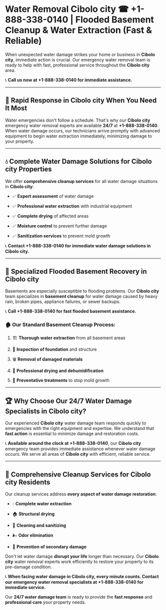 # Water Removal Cibolo city ☎ +1-888-338-0140 | Flooded Basement Cleanup & Water Extraction (Fast & Reliable)

When unexpected water damage strikes your home or business in **Cibolo city**, immediate action is crucial. Our emergency water removal team is ready to help with fast, professional service throughout the **Cibolo city** area. 

📞 **Call us now at +1-888-338-0140 for immediate assistance.**
---
## 🚀 Rapid Response in Cibolo city When You Need It Most
Water emergencies don't follow a schedule. That's why our **Cibolo city** emergency water removal experts are available **24/7** at **+1-888-338-0140**. When water damage occurs, our technicians arrive promptly with advanced equipment to begin water extraction immediately, minimizing damage to your property.
---
## 💧 Complete Water Damage Solutions for Cibolo city Properties
We offer **comprehensive cleanup services** for all water damage situations in **Cibolo city**:
- ✅ **Expert assessment** of water damage  
- ✅ **Professional water extraction** with industrial equipment  
- ✅ **Complete drying** of affected areas  
- ✅ **Moisture control** to prevent further damage  
- ✅ **Sanitization services** to prevent mold growth  
📞 **Contact +1-888-338-0140 for immediate water damage solutions in Cibolo city.**
---
## 🌊 Specialized Flooded Basement Recovery in Cibolo city
Basements are especially susceptible to flooding problems. Our **Cibolo city** team specializes in **basement cleanup** for water damage caused by heavy rain, broken pipes, appliance failures, or sewer backups. 
📞 **Call +1-888-338-0140 for fast flooded basement assistance.**
### 🏚️ Our Standard Basement Cleanup Process:
1. 🏗️ **Thorough water extraction** from all basement areas  
2. 🔎 **Inspection of foundation** and structure  
3. 🗑️ **Removal of damaged materials**  
4. 💨 **Professional drying and dehumidification**  
5. 🚫 **Preventative treatments** to stop mold growth  
---
## 🏆 Why Choose Our 24/7 Water Damage Specialists in Cibolo city?
Our experienced **Cibolo city** water damage team responds quickly to emergencies with the right equipment and expertise. We understand that **fast action** is essential to minimize damage and restoration costs.
📞 **Available around the clock at +1-888-338-0140**, our **Cibolo city** emergency team provides immediate assistance whenever water damage occurs. We serve all areas of **Cibolo city** with efficient, reliable service.
---
## 🧹 Comprehensive Cleanup Services for Cibolo city Residents
Our cleanup services address **every aspect of water damage restoration**:
- 💧 **Complete water extraction**  
- 🏠 **Structural drying**  
- 🧼 **Cleaning and sanitizing**  
- 🌬️ **Odor elimination**  
- 🚫 **Prevention of secondary damage**  
Don't let water damage **disrupt your life** longer than necessary. Our **Cibolo city** water removal experts work efficiently to restore your property to its pre-damage condition.
📞 **When facing water damage in Cibolo city, every minute counts. Contact our emergency water removal specialists at +1-888-338-0140 for immediate service.**
Our **24/7 water damage team** is ready to provide the **fast response** and **professional care** your property needs.
